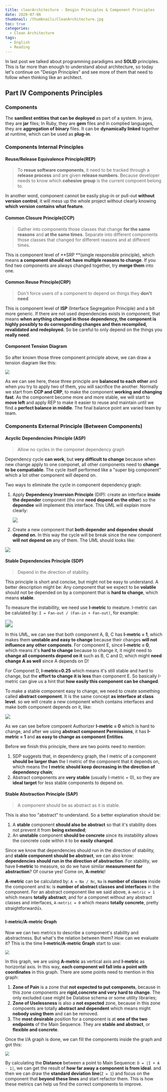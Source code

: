 ```yaml
---
title: clearArchitecture - Desgin Principles & Component Principles
date: 2020-07-06
thumbnail: /thumbnails/CleanArchitecture.jpg
toc: true
categories:
  - Clean Architecture
tags:
  - English
  - Reading
---
```


In last post we talked about programming paradigms and **SOLID** principles. This is far more than enough to understand about architecture, so today let's continue on "Design Principles" and see more of them that need to follow when thinking like an architect.

<!-- more -->

## Part IV Components Principles

### Components

The **samllest entities that can be deployed** as part of a system. In java, they are **jar** files; In Ruby, they are **gem** files and in complied languages, they are **aggregation of binary** files. It can be **dynamically linked** together at runtime, which can be used as **plug-in**.

### Components Internal Principles

#### Reuse/Release Equivalence Principle(REP)

> To **resue software components**, it need to be tracked through a **release process** and are given **release numbers**. Because developer needs to know which **cohesive group** is the current compoent belong to.

In another word, component cannot be easily plug-in or pull-out **without version control**, it will mess up the whole project without clearly knowing **which version contains what feature**.

#### Common Closure Principle(CCP)

> Gather into components those classes that change **for the same reasons** and **at the same times**. Separate into different components those classes that changed for different reasons and at different times.

This is component level of **SRP **(single responsible principle), which means **a component should not have multiple reasons to change**. If you find two components are always changed together, try **merge them** into one.

#### Common Reuse Principle(CRP) 

> Don't force users of a component to depend on things they **don't need**

This is component level of **ISP** (Interface Segregation Principle) and a bit more generic. If there are not used dependencies exists in component, that means **when anything changed in those dependency, the component is highly possibly to do corresponding changes and then recompiled, revalidated and redeployed.** So be careful to only depend on the things you **really need**.

#### Component Tension Diagram

So after known those three component principle above, we can draw a tension diagram like this:

<img src="https://raw.githubusercontent.com/Yunze-Li/BlogPictures/master/BlogPictures/pictures/component_tension_diagram.png" style="zoom:90%;" />

As we can see here, these three principle are **balanced to each other** and when you try to apply two of them, you will sacrifice the another. Normally we start from **CCP and CRP**, to make the component **working and changing fast**. As the component become more and more stable, we will start to **move left** and apply REP to make it easier to reuse and maintain until we find a **perfect balance in middle**. The final balance point are varied team by team.

### Components External Principle (Between Components)

#### Acyclic Dependencies Principle (ASP)

> Allow no cycles in the componet dependency graph

Dependency cycle **can work**, but **very difficult to change** because when new change apply to one componet, all other components need to **change to be compatiable**. The cycle itself performed like a "super big component" which a lot other component will depend on. 

Two ways to eliminate the cycle in component dependency graph:

1. Apply **Dependency Inversion Principle** (DIP): create an interface **inside the depender** component (the one **need depend on the other**) so the **dependee** will implement this interface. This UML will explain more clearly:

   ![](https://raw.githubusercontent.com/Yunze-Li/BlogPictures/master/BlogPictures/pictures/ASP_interface_solution.png)

2.  Create a new component that **both depender and dependee should depend on**. In this way the cycle will be break since the new component **will not depend on** any of them. The UML should looks like:

   ![](https://raw.githubusercontent.com/Yunze-Li/BlogPictures/master/BlogPictures/pictures/ASP_new_component_solution.png)

#### Stable Dependencies Principle (SDP)

> Depend in the direction of stability.

This principle is short and concise, but might not be easy to understand. A better description might be: Any component that we expect to be **volatile** should not be depended on by a component that is **hard to change**, which means **stable**. 

To measure the instabillity, we need use **I-metric** to meature. I-metric can be calulated by: `I = Fan-out / (Fan-in + Fan-out)`, for example:

<img src="https://raw.githubusercontent.com/Yunze-Li/BlogPictures/master/BlogPictures/pictures/SDP_I_Metric.png" style="zoom:150%;" />

In this UML, we can see that both component A, B, C has **I-metric = 1**, which makes them **unstable and easy to change** because their changes **will not influence any other componets**. For component E, since **I-metric = 0**, which means it's **hard to change** because to change it, it might need to **change all components depend on it** such as B, C and D, which might **need change A as well** since A depends on D!  

For Componet D, **I-metric=0.25** which means it's still stable and hard to change, but the **effort to change it is less** than component E. So basically I-metric can give us a hint that **how easily this component can be changed**.

To make a stable component easy to change, we need to create something called **abstract component**. It is the same concept **as interface at class level**. so we will create a new component which contains interfaces and make both component depends on it, like:

![](https://raw.githubusercontent.com/Yunze-Li/BlogPictures/master/BlogPictures/pictures/SDP_Abstract_Component.png)

As we can see before compoent Authorizer **I-metric = 0** which is hard to change, and after we using **abstract component Permissions**, it has **I-metric = 1** and **as easy to change as component Entities**. 

Before we finish this principle, there are two points need to mention:

1. SDP suggests that, in dependency graph, the I metric of a component **should be larger than** the I metric of the component that it depends on, which means the **I metric should keep decreasing in the direction of dependency chain**;
2. Abstract components are **very stable** (usually I-metric = 0), so they are **ideal target** for less stable components to depend on.  

#### Stable Abstraction Principle (SAP)

> A component should be as abstract as it is stable.

This is also too "abstract" to understand. So a better explanation should be: 

1. A **stable** component **should also be abstract** so that it's stability does not prevent it from **being extended**;
2. An **unstable** component **should be concrete** since its instability allows the concrete code within it to be **easily changed**.

Since we know that dependencies should run in the direction of stability, and **stable component should be abstract**, we can also know: **dependencies should run in the direction of abstraction**. For stability, we have **I-metric** to measure, so do we have similar **measurement for abstraction**? Of course yes! Come on, **A-metric**!

**A-metric** can be calculated by: `A = Na / Nc`, `Na` is **number of classes** inside the component and `Nc` is **number of abstract classes and interfaces** in the component. For an abstract component like we said above, `A-metric = 1` which means **totally abstract**; and for a componet without any abstract classes and interfaces, `A-metric = 0` which means **totally concrete**, pretty straightforward👍.

#### I-metric/A-metric Graph

Now we can two metrics to describe a component's stability and abstractness. But what's the relation between them? How can we evaluate it? This is the time **I-metric/A-metric Graph** start to use:

<img src="https://raw.githubusercontent.com/Yunze-Li/BlogPictures/master/BlogPictures/pictures/IA_Graph.png" style="zoom:80%;" />

In this graph, we are using **A-metric** as vertical axis and **I-metric** as horizontal axis. In this way, **each component wil fall into a point with coordinates** in this graph. There are some points need to mention in this graph:

1. **Zone of Pain** is a zone that **not expected to put componets**, because in this zone components are **rigid,concrete and very hard to change**. The only excluded case might be Databse schema or some utility libraries;
2. **Zone of Uselessness** is also a **not expected** zone, because in this zone compoents are totally **abstract and dependent** which means might **nobody using them** and can be removed.
3. The **most desirable** position for a component is at **one of the two endpoints** of the Main Sequence. They are **stable and abstract**, or **flexible and concrete**.

Once the I/A graph is done, we can fill the components inside the graph and got this:

<img src="https://raw.githubusercontent.com/Yunze-Li/BlogPictures/master/BlogPictures/pictures/IA_Graph_fill.png" style="zoom:80%;" />

By calculating the **Distance** between a point to Main Sequence: `D = |I + A - 1|`, we can get the result of **how far away a component is from ideal**. and then we can draw the **standard deviation line**(`Z = 1`) and focus on the component that **beyond these lines** and start refactor them. This is how these metrics can help us find the correct components to improve.

 